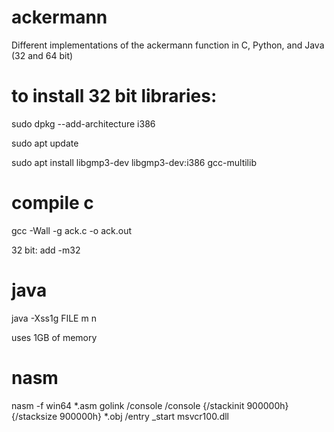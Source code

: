 # ackermann
Different implementations of the ackermann function in C, Python, and Java (32 and 64 bit)

# to install 32 bit libraries:

  sudo dpkg --add-architecture i386

  sudo apt update

  sudo apt install libgmp3-dev libgmp3-dev:i386 gcc-multilib

# compile c
  gcc -Wall -g ack.c -o ack.out
  
  32 bit: add -m32

# java
  java -Xss1g FILE m n

  uses 1GB of memory

# nasm
nasm -f win64 *.asm
golink /console /console {/stackinit 900000h} {/stacksize 900000h} *.obj /entry _start msvcr100.dll
